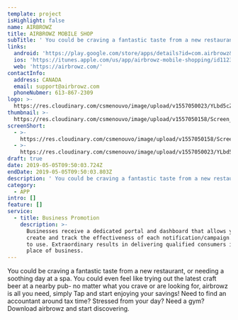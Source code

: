 ```yaml
---
template: project
isHighlight: false
name: AIRBROWZ
title: AIRBROWZ MOBILE SHOP
subTitle: ' You could be craving a fantastic taste from a new restaurant, or needing a soothing day at a spa. You could even feel like trying out the latest craft beer at a nearby pub- no matter what you crave or are looking for, airbrowz is all you need, simply Tap and start enjoying your savings!  Need to find an accountant around tax time? Stressed from your day? Need a gym? Download airbrowz and start discovering. '
links:
  android: 'https://play.google.com/store/apps/details?id=com.airbrowz&hl=en'
  ios: 'https://itunes.apple.com/us/app/airbrowz-mobile-shopping/id1123509485 '
  web: 'https://airbrowz.com/'
contactInfo:
  address: CANADA
  email: support@airbrowz.com
  phoneNubmer: 613-867-2309
logo: >-
  https://res.cloudinary.com/csmenouvo/image/upload/v1557050023/YLbd5cZD2T0RwIXKcN4JqW-UOuA4e4lHCIkRhh4NQldaKKG_JmTAz8n5YFdCsuMsNr4_s360-rw.webp
thumbnail: >-
  https://res.cloudinary.com/csmenouvo/image/upload/v1557050158/Screen_Shot_2019-05-05_at_4.55.27_PM.png
screenShort:
  - >-
    https://res.cloudinary.com/csmenouvo/image/upload/v1557050158/Screen_Shot_2019-05-05_at_4.55.27_PM.png
  - >-
    https://res.cloudinary.com/csmenouvo/image/upload/v1557050023/YLbd5cZD2T0RwIXKcN4JqW-UOuA4e4lHCIkRhh4NQldaKKG_JmTAz8n5YFdCsuMsNr4_s360-rw.webp
draft: true
date: 2019-05-05T09:50:03.724Z
endDate: 2019-05-05T09:50:03.803Z
description: ' You could be craving a fantastic taste from a new restaurant, or needing a soothing day at a spa. You could even feel like trying out the latest craft beer at a nearby pub- no matter what you crave or are looking for, airbrowz is all you need, simply Tap and start enjoying your savings!  Need to find an accountant around tax time? Stressed from your day? Need a gym? Download airbrowz and start discovering. '
category:
  - APP
intro: []
feature: []
service:
  - title: Business Promotion
    description: >-
      Businesses receive a dedicated portal and dashboard that allows you to
      create and track the effectiveness of each notification/campaign.  Simple
      to use. Extraordinary results in delivering qualified consumers into your
      place of business.
---
```

 You could be craving a fantastic taste from a new restaurant, or needing a soothing day at a spa. You could even feel like trying out the latest craft beer at a nearby pub- no matter what you crave or are looking for, airbrowz is all you need, simply Tap and start enjoying your savings!  Need to find an accountant around tax time? Stressed from your day? Need a gym? Download airbrowz and start discovering.
